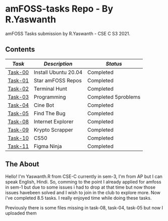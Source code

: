 # amFOSS-tasks Repo - By R.Yaswanth 
amFOSS Tasks submission by R.Yaswanth - CSE C S3 2021.

## Contents

| *Task* | *Description* | *Status* |
| --- | --- | --- |
| <a href="https://github.com/Yaswanth130304/amfosstasks/tree/main/Task-00">Task-00</a> | Install Ubuntu 20.04 | Completed |
| <a href="https://github.com/Yaswanth130304/amfosstasks/tree/main/Task-01">Task-01</a> | Star amFOSS Repos | Completed |
| <a href="https://github.com/Yaswanth130304/amfosstasks/tree/main/Task-02">Task-02</a> | Terminal Hunt | Completed |
| <a href="https://github.com/Yaswanth130304/amfosstasks/tree/main/Task-03">Task-03</a> | Programming| Completed 5problems |
| <a href="https://github.com/Yaswanth130304/amfosstasks/tree/main/task-04">Task-04</a> | Cine Bot | Completed |
| <a href="https://github.com/Yaswanth130304/amfosstasks/tree/main/Task-05">Task-05</a> | Find The Bug  | Completed |
| <a href="https://github.com/Yaswanth130304/amfosstasks/tree/main/Task-08">Task-08</a> | Internet Explorer | Completed |
| <a href="https://github.com/Yaswanth130304/amfosstasks/tree/main/task-09">Task-09</a> | Krypto Scrapper | Completed |
| <a href="https://github.com/Yaswanth130304/amfosstasks/tree/main/Task-10">Task-10</a> | CS50 | Completed |
| <a href="https://https://github.com/Yaswanth130304/amfosstasks/tree/main/Task-11">Task-11</a> | Figma Ninja | Completed |

## The About
Hello! I'm Yaswanth.R from CSE-C currently in sem-3, I'm from AP but I can speak English, Hindi. So, comming to the point I already applied for amfoss in sem-1 but due to some issues i had to drop at that time but now those issues havebeen solved and I wish to join in the club to explore more. Now i've completed 8.5 tasks. I really enjoyed time while doing these tasks. 


Previously there is some files missing in task-08, task-04, task-05 but now I uploaded them 

